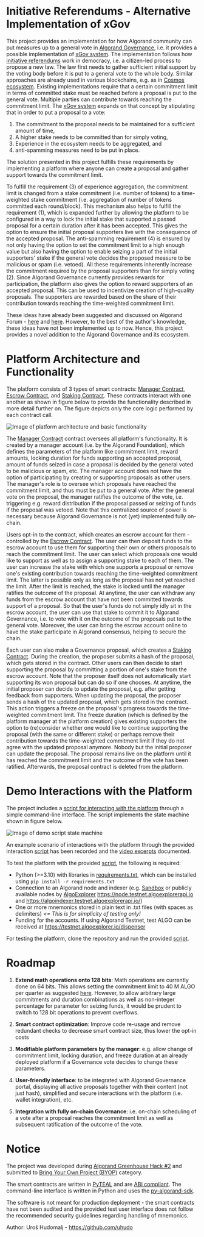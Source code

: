 
# Initiative Referendums - Alternative Implementation of xGov

This project provides an implementation for how Algorand community can put measures up to a general vote in 
[Algorand Governance](https://governance.algorand.foundation/), i.e. it provides a possible implementation 
of [xGov system](https://www.algorand.foundation/news/xgov-expert-governors-system).
The implementation follows how [initiative referendums](https://en.wikipedia.org/wiki/Referendum#Optional_referendum) 
work in democracy, i.e. a citizen-led process to propose a new law. The law first needs to gather sufficient initial 
support by the voting body before it is put to a general vote to the whole body.
Similar approaches are already used in various blockchains, e.g. as in 
[Cosmos ecosystem](https://hub.cosmos.network/main/governance/process.html).
Existing implementations require that a certain commitment limit in terms of committed stake must be reached before a 
proposal is put to the general vote. Multiple parties can contribute towards reaching the commitment limit.
The [xGov system](https://www.algorand.foundation/news/xgov-expert-governors-system) expands on that concept by 
stipulating that in order to put a proposal to a vote:
1) The commitment to the proposal needs to be maintained for a sufficient amount of time, 
2) A higher stake needs to be committed than for simply voting,
3) Experience in the ecosystem needs to be aggregated, and
4) anti-spamming measures need to be put in place.

The solution presented in this project fulfills these requirements by implementing a platform where anyone can create a 
proposal and gather support towards the commitment limit.

To fulfill the requirement (3) of experience aggregation, the commitment limit is changed from a stake commitment 
(i.e. number of tokens) to a time-weighted stake commitment (i.e. aggregation of number of tokens committed each 
round/block).
This mechanism also helps to fulfill the requirement (1),
which is expanded further by allowing the platform to be configured in a way to lock the initial stake that supported a 
passed proposal for a certain duration after it has been accepted.
This gives the option to ensure the initial proposal supporters live with the consequence of the accepted proposal. 
The anti-spamming requirement (4) is ensured by not only having the option to set the commitment limit to a high enough 
value but also having the option to enable seizing a part of the initial supporters' stake if the general vote decides 
the proposed measure to be malicious or spam (i.e. vetoed).
All these requirements inherently increase the commitment required by the proposal supporters than for simply voting 
(2).
Since Algorand Governance currently provides rewards for participation, the platform also gives the option to reward 
supporters of an accepted proposal. 
This can be used to incentivize creation of high-quality proposals.
The supporters are rewarded based on the share of their contribution towards reaching the time-weighted commitment
limit.

These ideas have already been suggested and discussed on Algorand Forum - 
[here](https://forum.algorand.org/t/counterproposal-to-xgov/6035) and 
[here](https://forum.algorand.org/t/evolving-algorand-governance/6646/176). However, to the best of the author's 
knowledge, these ideas have not been implemented up to now. Hence, this project provides a novel addition to the 
Algorand Governance and its ecosystem.  


# Platform Architecture and Functionality

The platform consists of 3 types of smart contracts:
[Manager Contract](src/ManagerContract.py), 
[Escrow Contract](src/EscrowContract.py), and 
[Staking Contract](src/StakingContract.py).
These contracts interact with one another as shown in figure below to provide the functionality described in more 
detail further on. The figure depicts only the core logic performed by each contract call.

![Image of platform architecture and basic functionality](media/Design_v0.1.0.svg)

The [Manager Contract](src/ManagerContract.py) contract oversees all platform's functionality.
It is created by a manager account (i.e. by the Algorand Foundation), which defines the parameters of the platform like
commitment limit, reward amounts, locking duration for funds supporting an accepted proposal, amount of funds seized
in case a proposal is decided by the general voted to be malicious or spam, etc.
The manager account does not have the option of participating by creating or supporting proposals as other users.
The manager's role is to oversee which proposals have reached the commitment limit, and thus must be put to a 
general vote.
After the general vote on the proposal, the manager ratifies the outcome of the vote, i.e. triggering e.g. 
reward distribution if the proposal passed or seizing of funds if the proposal was vetoed. Note that this centralized 
source of power is necessary because Algorand Governance is not (yet) implemented fully on-chain.

Users opt-in to the contract, which creates an escrow account for them - controlled by the 
[Escrow Contract](src/EscrowContract.py).
The user can then deposit funds to the escrow account to use them for supporting their own or others proposals to reach
the commitment limit.
The user can select which proposals one would like to support as well as to assign a supporting stake to each of them.
The user can increase the stake with which one supports a proposal or remove one's existing contribution towards 
reaching the time-weighted commitment limit.
The latter is possible only as long as the proposal has not yet reached the limit.
After the limit is reached, the stake is locked until the manager ratifies the outcome of the proposal.
At anytime, the user can withdraw any funds from the escrow account that have not been committed towards support of a 
proposal.
So that the user's funds do not simply idly sit in the escrow account, the user can use that stake to commit it to
Algorand Governance, i.e. to vote with it on the outcome of the proposals put to the general vote.
Moreover, the user can bring the escrow account online to have the stake participate in Algorand consensus, helping to 
secure the chain.

Each user can also make a Governance proposal, which creates a [Staking Contract](src/StakingContract.py).
During the creation, the proposer submits a hash of the proposal, which gets stored in the contract.
Other users can then decide to start supporting the proposal by committing a portion of one's stake from the escrow 
account. 
Note that the proposer itself does not automatically start supporting its won proposal but can do so if one chooses.
At anytime, the initial proposer can decide to update the proposal, e.g. after getting feedback from supporters.
When updating the proposal, the proposer sends a hash of the updated proposal, which gets stored in the contract.
This action triggers a freeze on the proposal's progress towards the time-weighted commitment limit.
The freeze duration (which is defined by the platform manager at the platform creation) gives existing supporters the 
option to (re)consider whether one would like to continue supporting the proposal (with the same or different stake) or 
perhaps remove their contribution towards the time-weighted commitment limit if they do not agree with the updated 
proposal anymore.
Nobody but the initial proposer can update the proposal.
The proposal remains live on the platform until it has reached the commitment limit 
and the outcome of the vote has been ratified. Afterwards, the proposal contract is deleted from the platform.   


# Demo Interactions with the Platform

The project includes a [script for interacting with the platform](interaction_state_machine.py) through a simple 
command-line interface.
The script implements the state machine shown in figure below.

![Image of demo script state machine](media/SM_v0.1.0.jpg)

An example scenario of interactions with the platform through the provided interaction 
[script](interaction_state_machine.py) has been recorded and the
[video excerpts](demo/README.md) documented.

To test the platform with the provided [script](interaction_state_machine.py), the following is required:
- Python (>=3.10) with libraries in [requirements.txt](requirements.txt), 
which can be installed using `pip install -r requirements.txt`
- Connection to an Algorand node and indexer (e.g. [Sandbox](https://github.com/algorand/sandbox) or 
publicly available nodes by [AlgoExplorer](https://algoexplorer.io/) 
https://node.testnet.algoexplorerapi.io and https://algoindexer.testnet.algoexplorerapi.io/)
- One or more mnemonics stored in plain text in .txt files (with spaces as delimiters)
*<= This is for simplicity of testing only!*
- Funding for the accounts. If using Algorand Testnet, test ALGO can be received at
https://testnet.algoexplorer.io/dispenser

For testing the platform, clone the repository and run the provided [script](interaction_state_machine.py).

# Roadmap

1) **Extend math operations onto 128 bits**: Math operations are currently done on 64 bits. This allows setting the 
commitment limit to 40 M ALGO per quarter as suggested
[here](https://forum.algorand.org/t/evolving-algorand-governance/6646/176#protocol-parameters-4).
However, to allow arbitrary large commitments and duration combinations as well as non-integer percentage for parameter 
for seizing funds, it would be prudent to switch to 128 bit operations to prevent overflows.

2) **Smart contract optimization**: Improve code re-usage and remove redundant checks to decrease smart contract size,
thus lower the opt-in costs

3) **Modifiable platform parameters by the manager**: e.g. allow change of commitment limit, locking duration, 
and freeze duration at an already deployed platform if a Governance vote decides to change these parameters.

4) **User-friendly interface**: to be integrated with Algorand Governance portal, displaying all active proposals 
together with their content (not just hash), simplified and secure interactions with the platform (i.e. wallet 
integration), etc.

5) **Integration with fully on-chain Governance**: i.e. on-chain scheduling of a vote after a proposal reaches the 
commitment limit as well as subsequent ratification of the outcome of the vote.


# Notice

The project was developed during [Algorand Greenhouse Hack #2](https://gitcoin.co/hackathon/greenhouse/onboard) 
and submitted to [Bring Your Own Project (BYOP)](https://gitcoin.co/issue/29368) category.

The smart contracts are written in [PyTEAL](https://github.com/algorand/pyteal) and 
are [ABI compliant](https://developer.algorand.org/docs/get-details/dapps/smart-contracts/ABI/).
The command-line interface is written in Python and uses the 
[py-algorand-sdk](https://github.com/algorand/py-algorand-sdk).

The software is not meant for production deployment - the smart contracts have not been audited and the provided 
test user interface does not follow the recommended security guidelines regarding handling of mnemonics.

Author: Uroš Hudomalj - https://github.com/uhudo
